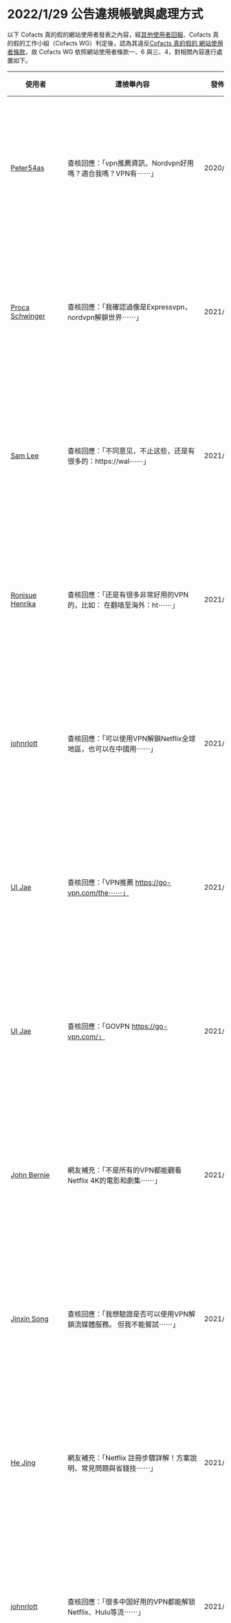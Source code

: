 2022/1/29 公告違規帳號與處理方式
=========

以下 Cofacts 真的假的網站使用者發表之內容，經[其他使用者回報](https://docs.google.com/spreadsheets/d/e/2PACX-1vRdcwXdC36xfgXfSMSk527Zbel9A-__vwRXkQ0NjkzSXoSPETCFc7sI7SoaAFdPCfskugtQL-Md8JgH/pubhtml?gid=438362561&single=true)、Cofacts 真的假的工作小組（Cofacts WG）判定後，認為其違反[Cofacts 真的假的 網站使用者條款](https://github.com/cofacts/rumors-site/blob/master/LEGAL.md)，故 Cofacts WG 依照網站使用者條款一、6 與三、4，對相關內容進行處置如下。

| 使用者 | 遭檢舉內容 | 發佈時間 | 違規樣態 | 處置 |
| ----- | -------- | ------- | ------- | --- |
| [Peter54as](https://cofacts.github.io/community-builder/#/editorworks?showAll=1&day=365&userId=QNm6zXIBb3SlMKoAsyBD) | 查核回應：「vpn推薦資訊，Nordvpn好用嗎？適合我嗎？VPN有⋯⋯」 | 2020/6/20 | 此帳號僅有張貼過 VPN 宣傳內容，應為廣告帳號。 | 隱藏所有被檢舉人發表之內容 [^block] |
| [Proca Schwinger](https://cofacts.github.io/community-builder/#/editorworks?showAll=1&day=365&userId=r6kUg3kB9w1KR1Ikzbbk) | 查核回應：「我確認過像是Expressvpn，nordvpn解鎖世界⋯⋯」 | 2021/5/19 | 此帳號僅有張貼過 VPN 宣傳內容，應為廣告帳號。 | 隱藏所有被檢舉人發表之內容 [^block] |
| [Sam Lee](https://cofacts.github.io/community-builder/#/editorworks?showAll=1&day=365&userId=8EIGHnoBgBgcuemXZS-Y) | 查核回應：「不同意见，不止这些，还是有很多的：https://wal⋯⋯」 | 2021/6/18 | 此帳號僅有張貼過 VPN 宣傳內容，應為廣告帳號。 | 隱藏所有被檢舉人發表之內容 [^block] |
| [Ronisue Henrika](https://cofacts.github.io/community-builder/#/editorworks?showAll=1&day=365&userId=oUKcHnoBgBgcuemXYDBS) | 查核回應：「还是有很多非常好用的VPN的，比如： 在翻墙至海外：ht⋯⋯」 | 2021/6/18 | 此帳號僅有張貼過 VPN 宣傳內容，應為廣告帳號。 | 隱藏所有被檢舉人發表之內容 [^block] |
| [johnrlott](https://cofacts.github.io/community-builder/#/editorworks?showAll=1&day=365&userId=1kIoKXsBgBgcuemXZPrJ) | 查核回應：「可以使用VPN解鎖Netflix全球地區，也可以在中國用⋯⋯」 | 2021/8/9 | 此帳號僅有張貼過 VPN 宣傳內容，應為廣告帳號。 | 隱藏所有被檢舉人發表之內容 [^block] |
| [UI Jae](https://cofacts.github.io/community-builder/#/editorworks?showAll=1&day=365&userId=TcOqnnwBucwAqrbarhyF) | 查核回應：「VPN推薦 https://go-vpn.com/the⋯⋯」 | 2021/10/21 | 此帳號僅有張貼過 VPN 宣傳內容，應為廣告帳號。 | 隱藏所有被檢舉人發表之內容 [^block] |
| [UI Jae](https://cofacts.github.io/community-builder/#/editorworks?showAll=1&day=365&userId=TcOqnnwBucwAqrbarhyF) | 查核回應：「GOVPN https://go-vpn.com/」 | 2021/10/21 | 此帳號僅有張貼過 VPN 宣傳內容，應為廣告帳號。 | 隱藏所有被檢舉人發表之內容 [^block] |
| [John Bernie](https://cofacts.github.io/community-builder/#/editorworks?showAll=1&day=365&userId=N8OTxXwBucwAqrba1D3r) | 網友補充：「不是所有的VPN都能觀看Netflix 4K的電影和劇集⋯⋯」 | 2021/10/28 | 此帳號僅有張貼過 VPN 宣傳內容，應為廣告帳號。 | 隱藏所有被檢舉人發表之內容 [^block] |
| [Jinxin Song](https://cofacts.github.io/community-builder/#/editorworks?showAll=1&day=365&userId=PqQvR30BnX5-aOa4AFgo) | 查核回應：「我想驗證是否可以使用VPN解鎖流媒體服務。 但我不能嘗試⋯⋯」 | 2021/11/22 | 此帳號僅有張貼過 VPN 宣傳內容，應為廣告帳號。 | 隱藏所有被檢舉人發表之內容 [^block] |
| [He Jing](https://cofacts.github.io/community-builder/#/editorworks?showAll=1&day=365&userId=taTju30BnX5-aOa4CIIx) | 網友補充：「Netflix 註冊步驟詳解！方案說明、常見問題與省錢技⋯⋯」 | 2021/12/15 | 此帳號僅有張貼過 VPN 宣傳內容，應為廣告帳號。 | 隱藏所有被檢舉人發表之內容 [^block] |
| [johnrlott](https://cofacts.github.io/community-builder/#/editorworks?showAll=1&day=365&userId=1kIoKXsBgBgcuemXZPrJ) | 查核回應：「很多中国好用的VPN都能解锁Netflix、Hulu等流⋯⋯」 | 2021/12/21 | 此帳號僅有張貼過 VPN 宣傳內容，應為廣告帳號。 | 隱藏所有被檢舉人發表之內容 [^block] |
| [hongwanzhang](https://cofacts.github.io/community-builder/#/editorworks?showAll=1&day=365&userId=pKQT3X0BnX5-aOa4co6T) | 查核回應：「確實可以使用VPN來破解Netflix的地域限制。值得注⋯⋯」 | 2021/12/21 | 此帳號僅有張貼過 VPN 宣傳內容，應為廣告帳號。 | 隱藏所有被檢舉人發表之內容 [^block] |
| [Jame Wisdom](https://cofacts.github.io/community-builder/#/editorworks?showAll=1&day=365&userId=WySAUn4BvUvLpBdgXvTF) | 網友補充：「如果有被詐騙或者跨國被詐騙造成財產損失你可以留言聯絡我們⋯⋯」 | 2022/1/13 | 此帳號到處張貼廣告內文吸引人加入特定 LINE ID 進行二次詐騙。 | 隱藏所有被檢舉人發表之內容 [^block] |
| [Jame Wisdom](https://cofacts.github.io/community-builder/#/editorworks?showAll=1&day=365&userId=WySAUn4BvUvLpBdgXvTF) | 網友補充：「請勿相信任何的交友網站，賴群組投資，殺豬盤，投資虛擬幣，⋯⋯」 | 2022/1/15 | 此帳號到處張貼廣告內文吸引人加入特定 LINE ID 進行二次詐騙。 | 隱藏所有被檢舉人發表之內容 [^block] |
| [Jame Wisdom](https://cofacts.github.io/community-builder/#/editorworks?showAll=1&day=365&userId=WySAUn4BvUvLpBdgXvTF) | 網友補充：「請勿相信任何的交友網站，賴群組投資，殺豬盤，投資虛擬幣，⋯⋯」 | 2022/1/15 | 此帳號到處張貼廣告內文吸引人加入特定 LINE ID 進行二次詐騙。 | 隱藏所有被檢舉人發表之內容 [^block] |
| [Jame Wisdom](https://cofacts.github.io/community-builder/#/editorworks?showAll=1&day=365&userId=WySAUn4BvUvLpBdgXvTF) | 網友補充：「請勿相信任何的交友網站，賴群組投資，殺豬盤，投資虛擬幣，⋯⋯」 | 2022/1/15 | 此帳號到處張貼廣告內文吸引人加入特定 LINE ID 進行二次詐騙。 | 隱藏所有被檢舉人發表之內容 [^block] |
| [威而鋼](https://cofacts.github.io/community-builder/#/editorworks?showAll=1&day=365&userId=jiSLYX4BvUvLpBdgtvmT) | 網友補充：「[url=http://www.sex99.tw/goo⋯⋯」 | 2022/1/16 | 此帳號僅有張貼過壯陽藥廣告，應為廣告帳號。 | 隱藏所有被檢舉人發表之內容 [^block] |
| [威而鋼](https://cofacts.github.io/community-builder/#/editorworks?showAll=1&day=365&userId=jiSLYX4BvUvLpBdgtvmT) | 網友補充：「http://www.machoman.tw/produ⋯⋯」 | 2022/1/16 | 此帳號僅有張貼過壯陽藥廣告，應為廣告帳號。 | 隱藏所有被檢舉人發表之內容 [^block] |
| [Jame Wisdom](https://cofacts.github.io/community-builder/#/editorworks?showAll=1&day=365&userId=WySAUn4BvUvLpBdgXvTF) | 網友補充：「我們是專業從事網路資金糾紛，交友平台軟體滯留不退的金幣點⋯⋯」 | 2022/1/17 | 此帳號到處張貼廣告內文吸引人加入特定 LINE ID 進行二次詐騙。 | 隱藏所有被檢舉人發表之內容 [^block] |
| [Uyên Vi Đào](https://cofacts.github.io/community-builder/#/editorworks?showAll=1&day=365&userId=DSVPfH4BvUvLpBdgLATQ) | 網友補充：「我們是專業從事網路資金糾紛，交友平台軟體滯留不退的金幣點⋯⋯」 | 2022/1/21 | 此帳號到處張貼廣告內文吸引人加入特定 LINE ID 進行二次詐騙。 | 隱藏所有被檢舉人發表之內容 [^block] |
| [weima wman16](https://cofacts.github.io/community-builder/#/editorworks?showAll=1&day=365&userId=JSWlgX4BvUvLpBdgzwZ3) | 網友補充：「<!-- wp:paragraph --> <p>治療男⋯⋯」 | 2022/1/22 | 此帳號僅有張貼過壯陽藥廣告，應為廣告帳號。 | 隱藏所有被檢舉人發表之內容 [^block] |
| [Cheap VPN](https://cofacts.github.io/community-builder/#/editorworks?showAll=1&day=365&userId=niVQi34BvUvLpBdg3Amb) | 網友補充：「2022最新 vpn 排行榜<a href="https⋯⋯」 | 2022/1/24 | 此帳號僅有張貼過 VPN 宣傳內容，應為廣告帳號。 | 隱藏所有被檢舉人發表之內容 [^block] |
| [Cheap VPN](https://cofacts.github.io/community-builder/#/editorworks?showAll=1&day=365&userId=niVQi34BvUvLpBdg3Amb) | 查核回應：「2022年便宜好用的vpn推荐 https://chin⋯⋯」 | 2022/1/24 | 此帳號僅有張貼過 VPN 宣傳內容，應為廣告帳號。 | 隱藏所有被檢舉人發表之內容 [^block] |
| [PandaVPN](https://cofacts.github.io/community-builder/#/editorworks?showAll=1&day=365&userId=HSW1j34BvUvLpBdgjwuM) | 網友補充：「[手把手教学]一教你如何在中国用VPN<a href="⋯⋯」 | 2022/1/25 | 此帳號僅有張貼過 VPN 宣傳內容，應為廣告帳號。 | 隱藏所有被檢舉人發表之內容 [^block] |
| [PandaVPN](https://cofacts.github.io/community-builder/#/editorworks?showAll=1&day=365&userId=HSW1j34BvUvLpBdgjwuM) | 查核回應：「https://www.chinavpn.review/⋯⋯」 | 2022/1/25 | 此帳號僅有張貼過 VPN 宣傳內容，應為廣告帳號。 | 隱藏所有被檢舉人發表之內容 [^block] |
| [PandaVPN](https://cofacts.github.io/community-builder/#/editorworks?showAll=1&day=365&userId=HSW1j34BvUvLpBdgjwuM) | 查核回應：「https://www.chinavpn.review/⋯⋯」 | 2022/1/25 | 此帳號僅有張貼過 VPN 宣傳內容，應為廣告帳號。 | 隱藏所有被檢舉人發表之內容 [^block] |

[^block]: 
    經 Cofacts WG 研判，此使用者近期之所有內容均違反使用者條款（例如不斷進行廣告行為），故循[前例](https://github.com/cofacts/takedowns/blob/master/2021/1125-2nd-spam.md)，針對被檢舉人進行下面處置：
    1. 於資料庫中註記此使用者為被封鎖的使用者，檢附此公告的連結。
    2. 隱藏此使用者的所有「回應」、「補充」、與「評價」。
    3. 透過被檢舉人登入過的瀏覽器，仍可在網站上看到自己的回應、補充與評價。
